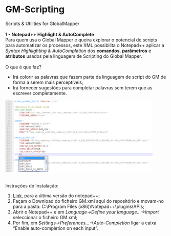 # GM-Scripting
Scripts &amp; Utilities for GlobalMapper
<br /><br /><b> 1 - Notepad++ Highlight &amp; AutoComplete</b>
<br />Para quem usa o Global Mapper e queira explorar o potencial de scripts para automatizar os processos, este XML possibilita o Notepad++ aplicar a <i>Syntax Highlighting & AutoCompletion</i> dos <b>comandos</b>, <b>parâmetros</b> e <b>atributos</b> usados pela linguagem de Scripting do Global Mapper.
<br /><br />O que é que faz?
<br /> 
<ul>
  <li>Irá colorir as palavras que fazem parte da linguagem de script do GM de forma a serem mais perceptíveis;</li>
  <li>Irá fornecer sugestões para completar palavras sem terem que as escrever completamente.</li>
</ul> 

<img src="./exemplos/GM_Scripting.png" alt="Exemplo1" style="width:460px;height:225px;">

<br />Instruções de Instalação:<br />
 <ol>
  <li><a href="https://notepad-plus-plus.org/download/" target="_blank">Link</a>, para a última versão do notepad++;</li>
  <li>Façam o Download do ficheiro GM.xml aqui do repositório e movam-no para a pasta: C:\Program Files (x86)\Notepad++\plugins\APIs;</li>
  <li>Abrir o Notepad++ e em <i>Language->Define your language...->Import</i> seleccionar o ficheiro GM.xml;</li>
  <li>Por fim, em <i>Settings->Preferences...->Auto-Completion</i> ligar a caixa “Enable auto-completion on each input”.</li>
</ol> 

